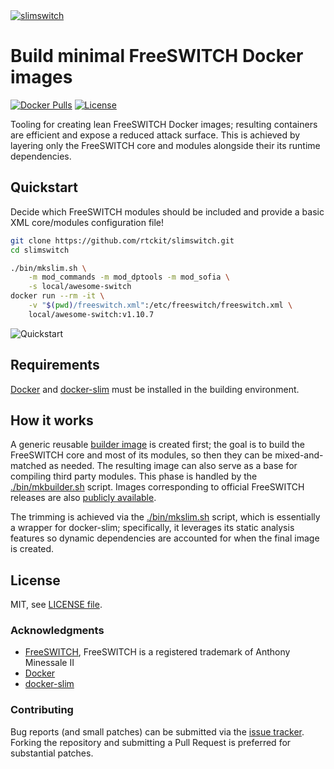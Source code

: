 <a href="#build-minimal-freeswitch-docker-images">
    <img loading="lazy" src="https://raw.github.com/rtckit/media/master/slimswitch/readme-splash.png" alt="slimswitch" class="width-full">
</a>

# Build minimal FreeSWITCH Docker images

[![Docker Pulls](https://img.shields.io/docker/pulls/rtckit/slimswitch-builder.svg)](https://hub.docker.com/r/rtckit/slimswitch-builder)
[![License](https://img.shields.io/badge/license-MIT-blue)](LICENSE)

Tooling for creating lean FreeSWITCH Docker images; resulting containers are efficient and expose a reduced attack surface. This is achieved by layering only the FreeSWITCH core and modules alongside their its runtime dependencies.

## Quickstart

Decide which FreeSWITCH modules should be included and provide a basic XML core/modules configuration file!

```sh
git clone https://github.com/rtckit/slimswitch.git
cd slimswitch

./bin/mkslim.sh \
    -m mod_commands -m mod_dptools -m mod_sofia \
    -s local/awesome-switch
docker run --rm -it \
    -v "$(pwd)/freeswitch.xml":/etc/freeswitch/freeswitch.xml \
    local/awesome-switch:v1.10.7
```

![Quickstart](https://raw.github.com/rtckit/media/master/slimswitch/demo.gif)

## Requirements

[Docker](https://docs.docker.com/get-docker/) and [docker-slim](https://dockersl.im/install.html) must be installed in the building environment.

## How it works

A generic reusable [builder image](etc/Dockerfile) is created first; the goal is to build the FreeSWITCH core and most of its modules, so then they can be mixed-and-matched as needed. The resulting image can also serve as a base for compiling third party modules. This phase is handled by the [./bin/mkbuilder.sh](./bin/mkbuilder.sh) script. Images corresponding to official FreeSWITCH releases are also [publicly available](https://hub.docker.com/r/rtckit/slimswitch-builder).

The trimming is achieved via the [./bin/mkslim.sh](./bin/mkslim.sh) script, which is essentially a wrapper for docker-slim; specifically, it leverages its static analysis features so dynamic dependencies are accounted for when the final image is created.

## License

MIT, see [LICENSE file](LICENSE).

### Acknowledgments

* [FreeSWITCH](https://github.com/signalwire/freeswitch), FreeSWITCH is a registered trademark of Anthony Minessale II
* [Docker](https://docker.com)
* [docker-slim](https://github.com/docker-slim/docker-slim)

### Contributing

Bug reports (and small patches) can be submitted via the [issue tracker](https://github.com/rtckit/slimswitch/issues). Forking the repository and submitting a Pull Request is preferred for substantial patches.
